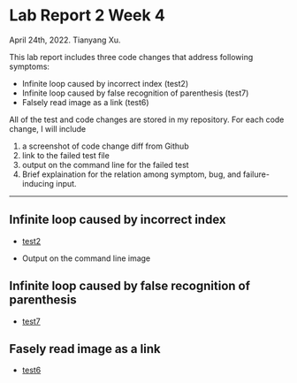 # Lab Report 2 Week 4
April 24th, 2022. Tianyang Xu. 

This lab report includes three code changes that address following symptoms:
- Infinite loop caused by incorrect index (test2)
- Infinite loop caused by false recognition of parenthesis (test7)
- Falsely read image as a link (test6)

All of the test and code changes are stored in my repository. 
For each code change, I will include 
1. a screenshot of code change diff from Github
2. link to the failed test file
3. output on the command line for the failed test
4. Brief explaination for the relation among symptom, bug, and failure-inducing input.

--- 

## Infinite loop caused by incorrect index 
- [test2](https://github.com/Char15Xu/markdown-parser/blob/main/test-file2.md)


- Output on the command line image


## Infinite loop caused by false recognition of parenthesis
- [test7](https://github.com/Char15Xu/markdown-parser/blob/main/test-file7.md)



## Fasely read image as a link
- [test6](https://github.com/Char15Xu/markdown-parser/blob/main/test-file6.md)


